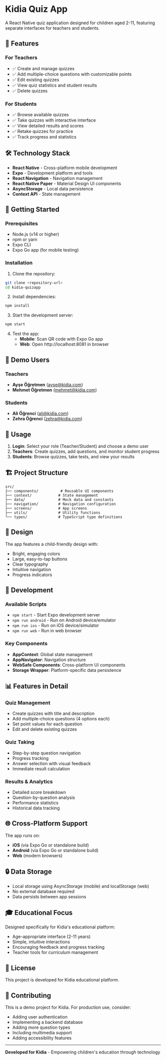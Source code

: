 # Kidia Quiz App

A React Native quiz application designed for children aged 2-11, featuring separate interfaces for teachers and students.

## 🎯 Features

### For Teachers
- ✅ Create and manage quizzes
- ✅ Add multiple-choice questions with customizable points
- ✅ Edit existing quizzes
- ✅ View quiz statistics and student results
- ✅ Delete quizzes

### For Students
- ✅ Browse available quizzes
- ✅ Take quizzes with interactive interface
- ✅ View detailed results and scores
- ✅ Retake quizzes for practice
- ✅ Track progress and statistics

## 🛠 Technology Stack

- **React Native** - Cross-platform mobile development
- **Expo** - Development platform and tools
- **React Navigation** - Navigation management
- **React Native Paper** - Material Design UI components
- **AsyncStorage** - Local data persistence
- **Context API** - State management

## 🚀 Getting Started

### Prerequisites
- Node.js (v14 or higher)
- npm or yarn
- Expo CLI
- Expo Go app (for mobile testing)

### Installation

1. Clone the repository:
```bash
git clone <repository-url>
cd kidia-quizapp
```

2. Install dependencies:
```bash
npm install
```

3. Start the development server:
```bash
npm start
```

4. Test the app:
   - **Mobile**: Scan QR code with Expo Go app
   - **Web**: Open http://localhost:8081 in browser

## 👥 Demo Users

### Teachers
- **Ayşe Öğretmen** (ayse@kidia.com)
- **Mehmet Öğretmen** (mehmet@kidia.com)

### Students
- **Ali Öğrenci** (ali@kidia.com)
- **Zehra Öğrenci** (zehra@kidia.com)

## 📱 Usage

1. **Login**: Select your role (Teacher/Student) and choose a demo user
2. **Teachers**: Create quizzes, add questions, and monitor student progress
3. **Students**: Browse quizzes, take tests, and view your results

## 🏗 Project Structure

```
src/
├── components/          # Reusable UI components
├── context/            # State management
├── data/               # Mock data and constants
├── navigation/         # Navigation configuration
├── screens/            # App screens
├── utils/              # Utility functions
└── types/              # TypeScript type definitions
```

## 🎨 Design

The app features a child-friendly design with:
- Bright, engaging colors
- Large, easy-to-tap buttons
- Clear typography
- Intuitive navigation
- Progress indicators

## 🔧 Development

### Available Scripts

- `npm start` - Start Expo development server
- `npm run android` - Run on Android device/emulator
- `npm run ios` - Run on iOS device/simulator
- `npm run web` - Run in web browser

### Key Components

- **AppContext**: Global state management
- **AppNavigator**: Navigation structure
- **WebSafe Components**: Cross-platform UI components
- **Storage Wrapper**: Platform-specific data persistence

## 📊 Features in Detail

### Quiz Management
- Create quizzes with title and description
- Add multiple-choice questions (4 options each)
- Set point values for each question
- Edit and delete existing quizzes

### Quiz Taking
- Step-by-step question navigation
- Progress tracking
- Answer selection with visual feedback
- Immediate result calculation

### Results & Analytics
- Detailed score breakdown
- Question-by-question analysis
- Performance statistics
- Historical data tracking

## 🌐 Cross-Platform Support

The app runs on:
- **iOS** (via Expo Go or standalone build)
- **Android** (via Expo Go or standalone build)
- **Web** (modern browsers)

## 🔒 Data Storage

- Local storage using AsyncStorage (mobile) and localStorage (web)
- No external database required
- Data persists between app sessions

## 🎓 Educational Focus

Designed specifically for Kidia's educational platform:
- Age-appropriate interface (2-11 years)
- Simple, intuitive interactions
- Encouraging feedback and progress tracking
- Teacher tools for curriculum management

## 📝 License

This project is developed for Kidia educational platform.

## 🤝 Contributing

This is a demo project for Kidia. For production use, consider:
- Adding user authentication
- Implementing a backend database
- Adding more question types
- Including multimedia support
- Adding accessibility features

---

**Developed for Kidia** - Empowering children's education through technology
